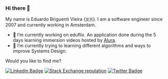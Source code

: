 ### Hi there 👋

My name is Eduardo Briguenti Vieira (🇧🇷). I am a software engineer since 2007 and currently working in Amsterdam.

- 🔭 I’m currently working on eduflix. An application done during the 5 days learning immersion videos hosted by [Alura](https://www.alura.com.br).
- 🌱 I’m currently trying to learning different algorithms and ways to improve Systems Design.

Would you like to find me?

[![Linkedin Badge](https://img.shields.io/badge/-LinkedIn-blue?style=flat-square&logo=Linkedin&logoColor=white&link=https://www.linkedin.com/in/edubriguenti)](https://www.linkedin.com/in/edubriguenti)
[![Stack Exchange reputation](https://img.shields.io/stackexchange/stackoverflow/r/1820583)](https://stackoverflow.com/users/story/1820583)
[![Twitter Badge](https://img.shields.io/badge/-Twitter-1ca0f1?style=flat-square&labelColor=1ca0f1&logo=twitter&logoColor=white&link=https://twitter.com/edubriguenti)](https://twitter.com/edubriguenti)
